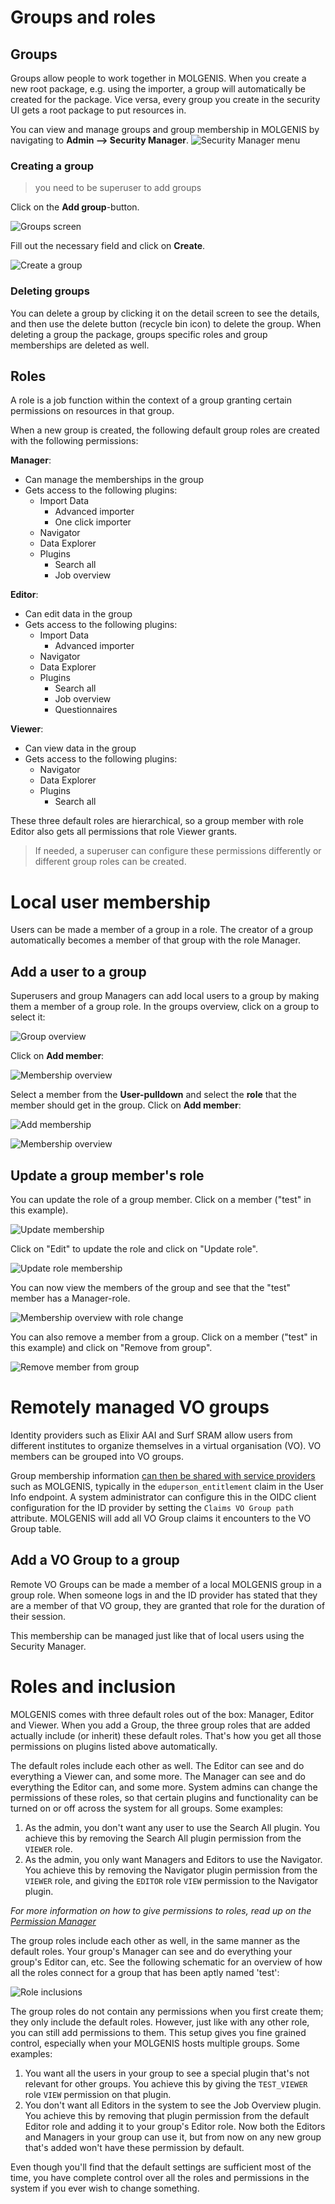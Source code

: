 # Groups and roles

## Groups
Groups allow people to work together in MOLGENIS.
When you create a new root package, e.g. using the importer,
a group will automatically be created for the package.
Vice versa, every group you create in the security UI gets a
root package to put resources in.

You can view and manage groups and group membership in MOLGENIS
by navigating to **Admin --> Security Manager**.
![Security Manager menu](./images/security/main_menu_security.png)

### Creating a group
> you need to be superuser to add groups

Click on the **Add group**-button.

![Groups screen](./images/security/group_overview_no_groups.png)

Fill out the necessary field and click on **Create**.

![Create a group](./images/security/group_creation.png)

### Deleting groups

You can delete a group by clicking it on the detail screen to see the details,
and then use the delete button (recycle bin icon) to delete the group.
When deleting a group the package, groups specific roles and group memberships
are deleted as well.

## Roles
A role is a job function within the context of a group granting certain
permissions on resources in that group.

When a new group is created, the following default group roles are created
with the following permissions:

**Manager**:
* Can manage the memberships in the group
* Gets access to the following plugins:
  * Import Data
    * Advanced importer
    * One click importer
  * Navigator
  * Data Explorer
  * Plugins
    * Search all
    * Job overview

**Editor**:
* Can edit data in the group
* Gets access to the following plugins:
  * Import Data
    * Advanced importer
  * Navigator
  * Data Explorer
  * Plugins
    * Search all
    * Job overview
    * Questionnaires

**Viewer**:
* Can view data in the group
* Gets access to the following plugins:
  * Navigator
  * Data Explorer
  * Plugins
    * Search all
  
These three default roles are hierarchical, so a group member with role Editor also gets
all permissions that role Viewer grants.
  
> If needed, a superuser can configure these permissions differently or
> different group roles can be created.

# Local user membership
Users can be made a member of a group in a role.
The creator of a group automatically becomes a member of that group with
the role Manager.

## Add a user to a group
Superusers and group Managers can add local users to a group by making them
a member of a group role.
In the groups overview, click on a group to select it:

![Group overview](./images/security/group_overview.png)

Click on **Add member**:

![Membership overview](./images/security/membership_overview_only_admin.png)

Select a member from the **User-pulldown** and select the **role** that the member
should get in the group. Click on **Add member**:

![Add membership](./images/security/add_membership.png)


![Membership overview](./images/security/membership_overview.png)

## Update a group member's role

You can update the role of a group member.
Click on a member ("test" in this example).

![Update membership](./images/security/update_membership.png)

Click on "Edit" to update the role and click on "Update role".

![Update role membership](./images/security/update_membershiprole.png)

You can now view the members of the group and see that the "test" member has a Manager-role.

![Membership overview with role change](./images/security/membership_overview_with_rolechange.png)

You can also remove a member from a group. Click on a member ("test" in this example) and click on "Remove from group".

![Remove member from group](./images/security/remove_member_from_group.png)

# Remotely managed VO groups

Identity providers such as Elixir AAI and Surf SRAM allow users from different institutes to
organize themselves in a virtual organisation (VO).
VO members can be grouped into VO groups.

Group membership information [can then be shared with service providers](https://aarc-project.eu/wp-content/uploads/2017/11/AARC-JRA1.4A-201710.pdf)
such as MOLGENIS, typically in the `eduperson_entitlement` claim in the
User Info endpoint.
A system administrator can configure this in the OIDC client configuration for
the ID provider by setting the `Claims VO Group path` attribute.
MOLGENIS will add all VO Group claims it encounters to the VO Group table.

## Add a VO Group to a group
Remote VO Groups can be made a member of a local MOLGENIS group in a group role.
When someone logs in and the ID provider has stated that they are a member of
that VO group, they are granted that role for the duration of their session.

This membership can be managed just like that of local users using the Security Manager.

# Roles and inclusion
MOLGENIS comes with three default roles out of the box: Manager, Editor and Viewer. When you add a Group, the three group roles
that are added actually include (or inherit) these default roles. That's how you get all those permissions on plugins
listed above automatically. 

The default roles include each other as well. The Editor can see and do everything a Viewer can, and some more. The Manager 
can see and do everything the Editor can, and some more. System admins can change the permissions of these roles, so that 
certain plugins and functionality can be turned on or off across the system for all groups. Some examples:
1. As the admin, you don't want any user to use the Search All plugin. You achieve this by removing the Search All plugin permission
from the `VIEWER` role. 
2. As the admin, you only want Managers and Editors to use the Navigator. You achieve this by removing the Navigator plugin permission
from the `VIEWER` role, and giving the `EDITOR` role `VIEW` permission to the Navigator plugin.

*For more information on how to give permissions to roles, read up on the [Permission Manager](guide-permissions.md)*

The group roles include each other as well, in the same manner as the default roles. Your group's Manager can see and do 
everything your group's Editor can, etc. See the following schematic for an overview of how all the roles connect for a group 
that has been aptly named 'test':

![Role inclusions](./images/security/role_model.png)

The group roles do not contain any permissions when you first create them; they only include the default roles. However, 
just like with any other role, you can still add permissions to them. This setup gives you fine grained control, especially
when your MOLGENIS hosts multiple groups. Some examples:

1. You want all the users in your group to see a special plugin that's not relevant for other groups. You achieve this by
giving the `TEST_VIEWER` role `VIEW` permission on that plugin.
2. You don't want all Editors in the system to see the Job Overview plugin. You achieve this by removing that plugin permission 
from the default Editor role and adding it to your group's Editor role. Now both the Editors and Managers in your group can use it, 
but from now on any new group that's added won't have these permission by default.

Even though you'll find that the default settings are sufficient most of the time, you have complete control over all the roles and
permissions in the system if you ever wish to change something.
